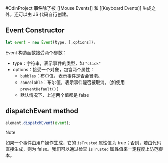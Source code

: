 #OdinProject 
**事件**除了被 [[Mouse Events]] 和 [[Keyboard Events]] 生成之外，还可以由 JS 代码自行创建。

## Event Constructor 
```js
let event = new Event(type, [,options]);
```
Event 构造函数接受两个参数：
- type：字符串，表示事件的类型，如 `"click"`
- options：接受一个对象，包含两个属性：
	- `bubbles`：布尔值，表示事件是否会冒泡。
	- `cancelable`：布尔值，表示事件能否被取消。（如使用 `preventDefault()`）
	- 默认情况下，上述两个值都是 false

## dispatchEvent method 
```js 
element.dispatchEvent(event);
```

> [!note] 
> 如果一个事件由用户操作生成，它的 `isTrusted` 属性值为 true；否则，若由代码直接生成，则为 false。我们可以通过检查 `isTrusted` 属性值来一定程度上防范脚本。
